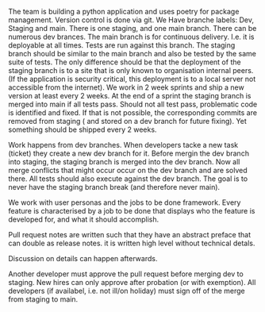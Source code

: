 The team is building a python application and uses poetry for package management. Version control is done via git. We Have branche labels: Dev, Staging and main. There is one staging, and one main branch. There can be numerous dev brances. The main branch is for continuous delivery. I.e. it is deployable at all times. Tests are run against this branch. The staging branch should be similar to the main branch and also be tested by the same suite of tests. The only difference should be that the deployment of the staging branch is to a site that is only known to organisation internal peers.(If the application is security critical, this deployment is to a local server not accessible from the internet). We work in 2 week sprints and ship a new version at least every 2 weeks. At the end of a sprint the staging branch is merged into main if all tests pass. Should not all test pass, problematic code is identified and fixed. If that is not possible, the corresponding commits are removed from staging ( and stored on a dev branch for future fixing). Yet something should be shipped every 2 weeks.

Work happens from dev branches. When developers tacke a new task (ticket) they create a new dev branch for it. Before mergin the dev branch into staging, the staging branch is merged into the dev branch. Now all merge conflicts that might occur occur on the dev branch and are solved there. All tests should also execute against the dev branch. The goal is to never have the staging branch break (and therefore never main).

We work with user personas and the jobs to be done framework. Every feature is characterised by a job to be done that displays who the feature is developed for, and what it should accomplish.

Pull request notes are written such that they have an abstract preface that can double as release notes. it is written high level without technical detals.

Discussion on details can happen afterwards.

Another developer must approve the pull request before merging dev to staging. New hires can only approve after probation (or with exemption). All developers (if availabel, i.e. not ill/on holiday) must sign off of the merge from staging to main.
